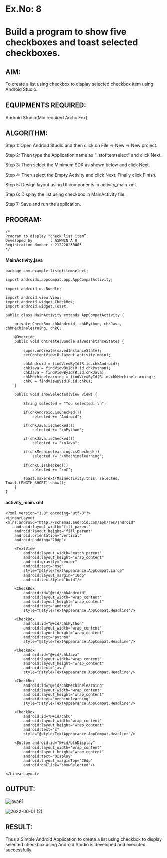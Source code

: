 # Ex.No: 8
# Build a program to show five checkboxes and toast selected checkboxes.

## AIM:

To create a list using checkbox to display selected checkbox item using Android Studio.

## EQUIPMENTS REQUIRED:

Android Studio(Min.required Arctic Fox)

## ALGORITHM:

Step 1: Open Android Studio and then click on File -> New -> New project.

Step 2: Then type the Application name as "listofitemselect" and click Next. 

Step 3: Then select the Minimum SDK as shown below and click Next.

Step 4: Then select the Empty Activity and click Next. Finally click Finish.

Step 5: Design layout using UI components in activity_main.xml.

Step 6: Display the list using checkbox in MainActivity file.

Step 7: Save and run the application.

## PROGRAM:
```
/*
Program to display "check list item”.
Developed by        : ASHWIN A O
Registration Number : 212220230005
*/
```
#### MainActivity.java
```
package com.example.listofitemselect;

import androidx.appcompat.app.AppCompatActivity;

import android.os.Bundle;

import android.view.View;
import android.widget.CheckBox;
import android.widget.Toast;

public class MainActivity extends AppCompatActivity {

    private CheckBox chkAndroid, chkPython, chkJava, chkMechinelearning, chkC;

    @Override
    public void onCreate(Bundle savedInstanceState) {

        super.onCreate(savedInstanceState);
        setContentView(R.layout.activity_main);

        chkAndroid = findViewById(R.id.chkAndroid);
        chkJava = findViewById(R.id.chkPython);
        chkJava = findViewById(R.id.chkJava);
        chkMechinelearning = findViewById(R.id.chkMechinelearning);
        chkC = findViewById(R.id.chkC);
    }

    public void showSelected(View view) {

        String selected = "You selected: \n";

        if(chkAndroid.isChecked())
            selected += "Android";

        if(chkJava.isChecked())
            selected += "\nPython";

        if(chkJava.isChecked())
            selected += "\nJava";

        if(chkMechinelearning.isChecked())
            selected += "\nMechinelearning";

        if(chkC.isChecked())
            selected += "\nC";

        Toast.makeText(MainActivity.this, selected, Toast.LENGTH_SHORT).show();
    }
}
```
#### activity_main.xml
```
<?xml version="1.0" encoding="utf-8"?>
<LinearLayout xmlns:android="http://schemas.android.com/apk/res/android"
    android:layout_width="fill_parent"
    android:layout_height="fill_parent"
    android:orientation="vertical"
    android:padding="20dp">

    <TextView
        android:layout_width="match_parent"
        android:layout_height="wrap_content"
        android:gravity="center"
        android:text="msg"
        style="@style/TextAppearance.AppCompat.Large"
        android:layout_margin="10dp"
        android:textStyle="bold"/>

    <CheckBox
        android:id="@+id/chkAndroid"
        android:layout_width="wrap_content"
        android:layout_height="wrap_content"
        android:text="android"
        style="@style/TextAppearance.AppCompat.Headline"/>

    <CheckBox
        android:id="@+id/chkPython"
        android:layout_width="wrap_content"
        android:layout_height="wrap_content"
        android:text="python"
        style="@style/TextAppearance.AppCompat.Headline"/>

    <CheckBox
        android:id="@+id/chkJava"
        android:layout_width="wrap_content"
        android:layout_height="wrap_content"
        android:text="java"
        style="@style/TextAppearance.AppCompat.Headline"/>

    <CheckBox
        android:id="@+id/chkMechinelearning"
        android:layout_width="wrap_content"
        android:layout_height="wrap_content"
        android:text="mechinelearning"
        style="@style/TextAppearance.AppCompat.Headline"/>

    <CheckBox
        android:id="@+id/chkC"
        android:layout_width="wrap_content"
        android:layout_height="wrap_content"
        android:text="c"
        style="@style/TextAppearance.AppCompat.Headline"/>

    <Button android:id="@+id/btnDisplay"
        android:layout_width="wrap_content"
        android:layout_height="wrap_content"
        android:text="Display"
        android:layout_marginTop="20dp"
        android:onClick="showSelected"/>

</LinearLayout>
```

## OUTPUT:
![java61](https://user-images.githubusercontent.com/75235209/171405356-e5944d58-e0af-4582-89df-d219bfa3e2ee.PNG)

![2022-06-01 (2)](https://user-images.githubusercontent.com/75235209/171405320-e4a94f3b-ba49-48f9-b9d3-2afdab80782d.png)

## RESULT:
Thus a Simple Android Application to create a list using checkbox to display selected checkbox using Android Studio is developed and executed successfully.

